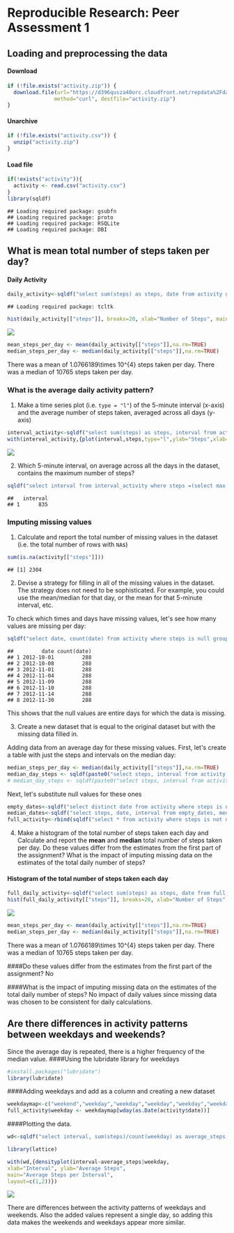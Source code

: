 # Reproducible Research: Peer Assessment 1


## Loading and preprocessing the data

#### Download

```r
if (!file.exists("activity.zip")) {
  download.file(url="https://d396qusza40orc.cloudfront.net/repdata%2Fdata%2Factivity.zip",
               method="curl", destfile="activity.zip")
}
```

#### Unarchive

```r
if (!file.exists("activity.csv")) {
  unzip("activity.zip")
}
```

#### Load file

```r
if(!exists("activity")){
  activity <- read.csv("activity.csv")
}
library(sqldf)
```

```
## Loading required package: gsubfn
## Loading required package: proto
## Loading required package: RSQLite
## Loading required package: DBI
```



## What is mean total number of steps taken per day?

#### Daily Activity

```r
daily_activity<-sqldf("select sum(steps) as steps, date from activity group by date")
```

```
## Loading required package: tcltk
```

```r
hist(daily_activity[["steps"]], breaks=20, xlab="Number of Steps", main="Daily Activity")
```

![](PA1_template_files/figure-html/unnamed-chunk-4-1.png) 



```r
mean_steps_per_day <- mean(daily_activity[["steps"]],na.rm=TRUE)
median_steps_per_day <- median(daily_activity[["steps"]],na.rm=TRUE)
```

There was a mean of 1.0766189\times 10^{4} steps taken per day.
There was a median of 10765 steps taken per day.


### What is the average daily activity pattern?

1. Make a time series plot (i.e. `type = "l"`) of the 5-minute interval (x-axis) and the average number of steps taken, averaged across all days (y-axis)


```r
interval_activity<-sqldf("select sum(steps) as steps, interval from activity group by interval")
with(interval_activity,{plot(interval,steps,type="l",ylab="Steps",xlab="Interval", main="Steps per Interval")})
```

![](PA1_template_files/figure-html/unnamed-chunk-6-1.png) 

2. Which 5-minute interval, on average across all the days in the dataset, contains the maximum number of steps?


```r
sqldf("select interval from interval_activity where steps =(select max(steps) from interval_activity)")
```

```
##   interval
## 1      835
```

### Imputing missing values

1. Calculate and report the total number of missing values in the dataset (i.e. the total number of rows with `NA`s)

```r
sum(is.na(activity[["steps"]]))
```

```
## [1] 2304
```

2. Devise a strategy for filling in all of the missing values in the dataset. The strategy does not need to be sophisticated. For example, you could use the mean/median for that day, or the mean for that 5-minute interval, etc.

To check which times and days have missing values, let's see how many values are missing per day:

```r
sqldf("select date, count(date) from activity where steps is null group by date")
```

```
##         date count(date)
## 1 2012-10-01         288
## 2 2012-10-08         288
## 3 2012-11-01         288
## 4 2012-11-04         288
## 5 2012-11-09         288
## 6 2012-11-10         288
## 7 2012-11-14         288
## 8 2012-11-30         288
```

This shows that the null values are entire days for which the data is missing.

3. Create a new dataset that is equal to the original dataset but with the missing data filled in.

Adding data from an average day for these missing values. First, let's create a table with just the steps and intervals on the median day:

```r
median_steps_per_day <- median(daily_activity[["steps"]],na.rm=TRUE)
median_day_steps <- sqldf(paste0("select steps, interval from activity where date=(select date from daily_activity where steps=", median_steps_per_day,")"))
# median_day_steps <- sqldf(paste0("select steps, interval from activity where date=(select date from daily_activity where steps=",10765,")"))
```

Next, let's substitute null values for these ones

```r
empty_dates<-sqldf("select distinct date from activity where steps is null")
median_dates<-sqldf("select steps, date, interval from empty_dates, median_day_steps")
full_activity<-rbind(sqldf("select * from activity where steps is not null"),median_dates)
```

4. Make a histogram of the total number of steps taken each day and Calculate and report the **mean** and **median** total number of steps taken per day. Do these values differ from the estimates from the first part of the assignment? What is the impact of imputing missing data on the estimates of the total daily number of steps?

#### Histogram of the total number of steps taken each day

```r
full_daily_activity<-sqldf("select sum(steps) as steps, date from full_activity group by date")
hist(full_daily_activity[["steps"]], breaks=20, xlab="Number of Steps", main="Daily Activity")
```

![](PA1_template_files/figure-html/unnamed-chunk-12-1.png) 



```r
mean_steps_per_day <- mean(daily_activity[["steps"]],na.rm=TRUE)
median_steps_per_day <- median(daily_activity[["steps"]],na.rm=TRUE)
```

There was a mean of 1.0766189\times 10^{4} steps taken per day.
There was a median of 10765 steps taken per day.

####Do these values differ from the estimates from the first part of the assignment?
No

####What is the impact of imputing missing data on the estimates of the total daily number of steps?
No impact of daily values since missing data was chosen to be consistent for daily calculations.

## Are there differences in activity patterns between weekdays and weekends?
Since the average day is repeated, there is a higher frequency of the median value.
####Using the lubridate library for weekdays

```r
#install.packages("lubridate")
library(lubridate)
```

####Adding weekdays and add as a column and creating a new dataset

```r
weekdaymap<-c("weekend","weekday","weekday","weekday","weekday","weekday","weekend")
full_activity$weekday <- weekdaymap[wday(as.Date(activity$date))]
```

####Plotting the data.

```r
wd<-sqldf("select interval, sum(steps)/count(weekday) as average_steps, weekday from full_activity group by weekday, interval")

library(lattice)

with(wd,{densityplot(interval~average_steps|weekday,
xlab="Interval", ylab="Average Steps",
main="Average Steps per Interval",
layout=c(1,2))})
```

![](PA1_template_files/figure-html/unnamed-chunk-16-1.png) 

There are differences between the activity patterns of weekdays and weekends. Also the added values represent a single day, so adding this data makes the weekends and weekdays appear more similar. 

